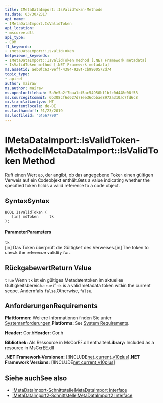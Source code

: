 ```yaml
---
title: IMetaDataImport::IsValidToken-Methode
ms.date: 03/30/2017
api_name:
- IMetaDataImport.IsValidToken
api_location:
- mscoree.dll
api_type:
- COM
f1_keywords:
- IMetaDataImport::IsValidToken
helpviewer_keywords:
- IMetaDataImport::IsValidToken method [.NET Framework metadata]
- IsValidToken method [.NET Framework metadata]
ms.assetid: aeb0fc63-9eff-4384-9284-cb9900572d74
topic_type:
- apiref
author: mairaw
ms.author: mairaw
ms.openlocfilehash: 5a9e5a2f7baa1c15ac54950bf1bfc0d448d08f58
ms.sourcegitcommit: 6b308cf6d627d78ee36dbbae8972a310ac7fd6c8
ms.translationtype: MT
ms.contentlocale: de-DE
ms.lasthandoff: 01/23/2019
ms.locfileid: "54567790"
---
```

# <a name="imetadataimportisvalidtoken-method"></a><span data-ttu-id="1af4f-102">IMetaDataImport::IsValidToken-Methode</span><span class="sxs-lookup"><span data-stu-id="1af4f-102">IMetaDataImport::IsValidToken Method</span></span>
<span data-ttu-id="1af4f-103">Ruft einen Wert ab, der angibt, ob das angegebene Token einen gültigen Verweis auf ein Codeobjekt enthält.</span><span class="sxs-lookup"><span data-stu-id="1af4f-103">Gets a value indicating whether the specified token holds a valid reference to a code object.</span></span>  
  
## <a name="syntax"></a><span data-ttu-id="1af4f-104">Syntax</span><span class="sxs-lookup"><span data-stu-id="1af4f-104">Syntax</span></span>  
  
```  
BOOL IsValidToken (  
   [in] mdToken     tk  
);  
```  
  
#### <a name="parameters"></a><span data-ttu-id="1af4f-105">Parameter</span><span class="sxs-lookup"><span data-stu-id="1af4f-105">Parameters</span></span>  
 `tk`  
 <span data-ttu-id="1af4f-106">[in] Das Token überprüft die Gültigkeit des Verweises.</span><span class="sxs-lookup"><span data-stu-id="1af4f-106">[in] The token to check the reference validity for.</span></span>  
  
## <a name="return-value"></a><span data-ttu-id="1af4f-107">Rückgabewert</span><span class="sxs-lookup"><span data-stu-id="1af4f-107">Return Value</span></span>  
 <span data-ttu-id="1af4f-108">`true` Wenn `tk` ist ein gültiges Metadatentoken im aktuellen Gültigkeitsbereich.</span><span class="sxs-lookup"><span data-stu-id="1af4f-108">`true` if `tk` is a valid metadata token within the current scope.</span></span> <span data-ttu-id="1af4f-109">Andernfalls `false`.</span><span class="sxs-lookup"><span data-stu-id="1af4f-109">Otherwise, `false`.</span></span>  
  
## <a name="requirements"></a><span data-ttu-id="1af4f-110">Anforderungen</span><span class="sxs-lookup"><span data-stu-id="1af4f-110">Requirements</span></span>  
 <span data-ttu-id="1af4f-111">**Plattformen:** Weitere Informationen finden Sie unter [Systemanforderungen](../../../../docs/framework/get-started/system-requirements.md).</span><span class="sxs-lookup"><span data-stu-id="1af4f-111">**Platforms:** See [System Requirements](../../../../docs/framework/get-started/system-requirements.md).</span></span>  
  
 <span data-ttu-id="1af4f-112">**Header:** Cor.h</span><span class="sxs-lookup"><span data-stu-id="1af4f-112">**Header:** Cor.h</span></span>  
  
 <span data-ttu-id="1af4f-113">**Bibliothek:** Als Ressource in MsCorEE.dll enthalten</span><span class="sxs-lookup"><span data-stu-id="1af4f-113">**Library:** Included as a resource in MsCorEE.dll</span></span>  
  
 <span data-ttu-id="1af4f-114">**.NET Framework-Versionen:** [!INCLUDE[net_current_v10plus](../../../../includes/net-current-v10plus-md.md)]</span><span class="sxs-lookup"><span data-stu-id="1af4f-114">**.NET Framework Versions:** [!INCLUDE[net_current_v10plus](../../../../includes/net-current-v10plus-md.md)]</span></span>  
  
## <a name="see-also"></a><span data-ttu-id="1af4f-115">Siehe auch</span><span class="sxs-lookup"><span data-stu-id="1af4f-115">See also</span></span>
- [<span data-ttu-id="1af4f-116">IMetaDataImport-Schnittstelle</span><span class="sxs-lookup"><span data-stu-id="1af4f-116">IMetaDataImport Interface</span></span>](../../../../docs/framework/unmanaged-api/metadata/imetadataimport-interface.md)
- [<span data-ttu-id="1af4f-117">IMetaDataImport2-Schnittstelle</span><span class="sxs-lookup"><span data-stu-id="1af4f-117">IMetaDataImport2 Interface</span></span>](../../../../docs/framework/unmanaged-api/metadata/imetadataimport2-interface.md)
